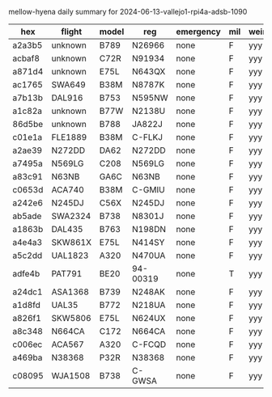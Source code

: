 mellow-hyena daily summary for 2024-06-13-vallejo1-rpi4a-adsb-1090

|hex|flight|model|reg|emergency|mil|weirdo|
|--|--|--|--|--|--|--|
|a2a3b5|unknown|B789|N26966|none|F|yyy|
|acbaf8|unknown|C72R|N91934|none|F|yyy|
|a871d4|unknown|E75L|N643QX|none|F|yyy|
|ac1765|SWA649|B38M|N8787K|none|F|yyy|
|a7b13b|DAL916|B753|N595NW|none|F|yyy|
|a1c82a|unknown|B77W|N2138U|none|F|yyy|
|86d5be|unknown|B788|JA822J|none|F|yyy|
|c01e1a|FLE1889|B38M|C-FLKJ|none|F|yyy|
|a2ae39|N272DD|DA62|N272DD|none|F|yyy|
|a7495a|N569LG|C208|N569LG|none|F|yyy|
|a83c91|N63NB|GA6C|N63NB|none|F|yyy|
|c0653d|ACA740|B38M|C-GMIU|none|F|yyy|
|a242e6|N245DJ|C56X|N245DJ|none|F|yyy|
|ab5ade|SWA2324|B738|N8301J|none|F|yyy|
|a1863b|DAL435|B763|N198DN|none|F|yyy|
|a4e4a3|SKW861X|E75L|N414SY|none|F|yyy|
|a5c2dd|UAL1823|A320|N470UA|none|F|yyy|
|adfe4b|PAT791|BE20|94-00319|none|T|yyy|
|a24dc1|ASA1368|B739|N248AK|none|F|yyy|
|a1d8fd|UAL35|B772|N218UA|none|F|yyy|
|a826f1|SKW5806|E75L|N624UX|none|F|yyy|
|a8c348|N664CA|C172|N664CA|none|F|yyy|
|c006ec|ACA567|A320|C-FCQD|none|F|yyy|
|a469ba|N38368|P32R|N38368|none|F|yyy|
|c08095|WJA1508|B738|C-GWSA|none|F|yyy|
